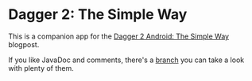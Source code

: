 # Dagger 2: The Simple Way

This is a companion app for the [Dagger 2 Android: The Simple Way](https://proandroiddev.com/dagger-2-on-android-the-simple-way-f706a2c597e9) blogpost.

If you like JavaDoc and comments, there's a [branch](https://github.com/tfcporciuncula/dagger-simple-way/tree/with-docs) you can take a look with plenty of them.
